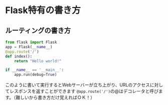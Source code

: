 # Flask特有の書き方
## ルーティングの書き方

```python
from flask import Flask
app = Flask(__name__)
@app.route('/')
def index():
    return "Hello world!"

if __name__ == '__main__':
    app.run(debug=True)
```
このように書いて実行するとWebサーバーが立ち上がり、URLのアクセスに対してレスポンスを返すことができます
```@app.route('/')```の@はデコレータと呼びます。（難しいから書き方だけ覚えればＯＫ！）


